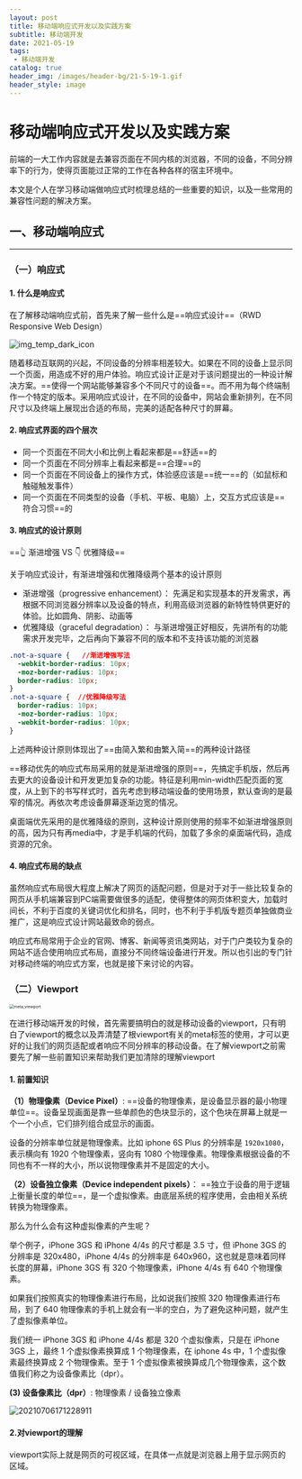 ```yaml
---
layout: post
title: 移动端响应式开发以及实践方案
subtitle: 移动端开发
date: 2021-05-19
tags:
 - 移动端开发
catalog: true
header_img: /images/header-bg/21-5-19-1.gif
header_style: image
---
```


# 移动端响应式开发以及实践方案

前端的一大工作内容就是去兼容页面在不同内核的浏览器，不同的设备，不同分辨率下的行为，使得页面能过正常的工作在各种各样的宿主环境中。

本文是个人在学习移动端做响应式时梳理总结的一些重要的知识，以及一些常用的兼容性问题的解决方案。

## 一、移动端响应式

---

### （一）响应式

#### 1. **什么是响应式**

在了解移动端响应式前，首先来了解一些什么是==响应式设计==（RWD Responsive Web Design）

![img_temp_dark_icon](https://i.loli.net/2021/09/02/kaoRUjxKp2n3ify.jpg)

随着移动互联网的兴起，不同设备的分辨率相差较大。如果在不同的设备上显示同一个页面，用造成不好的用户体验。响应式设计正是对于该问题提出的一种设计解决方案。==使得一个网站能够兼容多个不同尺寸的设备==。而不用为每个终端制作一个特定的版本。采用响应式设计，在不同的设备中，网站会重新排列，在不同尺寸以及终端上展现出合适的布局，完美的适配各种尺寸的屏幕。

#### 2. 响应式界面的四个层次

- 同一个页面在不同大小和比例上看起来都是==舒适==的
- 同一个页面在不同分辨率上看起来都是==合理==的
- 同一个页面在不同设备上的操作方式，体验感应该是==统一==的（如鼠标和触碰触发事件）
- 同一个页面在不同类型的设备（手机、平板、电脑）上，交互方式应该是==符合习惯==的

#### 3. 响应式的设计原则

==👆 渐进增强 VS 👇 优雅降级==

关于响应式设计，有渐进增强和优雅降级两个基本的设计原则

- 渐进增强（progressive enhancement）： 先满足和实现基本的开发需求，再根据不同浏览器分辨率以及设备的特点，利用高级浏览器的新特性特供更好的体验。比如圆角、阴影、动画等
- 优雅降级（graceful degradation）： 与渐进增强正好相反，先讲所有的功能需求开发完毕，之后再向下兼容不同的版本和不支持该功能的浏览器 

```css
.not-a-square {   //渐进增强写法
  -webkit-border-radius: 10px;
  -moz-border-radius: 10px;
  border-radius: 10px;
}
.not-a-square {  //优雅降级写法
  border-radius: 10px;
  -moz-border-radius: 10px;
  -webkit-border-radius: 10px;
}
```

上述两种设计原则体现出了==由简入繁和由繁入简==的两种设计路径

==移动优先的响应式布局采用的就是渐进增强的原则==，先搞定手机版，然后再去更大的设备设计和开发更加复杂的功能。特征是利用min-width匹配页面的宽度，从上到下的书写样式时，首先考虑到移动端设备的使用场景，默认查询的是最窄的情况。再依次考虑设备屏幕逐渐边宽的情况。

 桌面端优先采用的是优雅降级的原则，这种设计原则使用的频率不如渐进增强原则的高，因为只有再media中，才是手机端的代码，加载了多余的桌面端代码，造成资源的冗余。

#### 4. 响应式布局的缺点

虽然响应式布局很大程度上解决了网页的适配问题，但是对于对于一些比较复杂的网页从手机端兼容到PC端需要做很多的适配，使得整体的网页体积变大，加载时间长，不利于百度的关键词优化和排名，同时，也不利于手机版专题页单独做商业推广，这是响应式设计网站最致命的弱点。

响应式布局常用于企业的官网、博客、新闻等资讯类网站，对于门户类较为复杂的网站不适合使用响应式布局，直接分不同终端设备进行开发。所以也引出的专门针对移动终端的响应式方案，也就是接下来讨论的内容。



### （二）Viewport

<img src="https://i.loli.net/2021/09/02/5Yfab7D2ps6xgvX.png" alt="meta_viewport" style="zoom: 50%;" />

在进行移动端开发的时候，首先需要搞明白的就是移动设备的viewport，只有明白了viewport的概念以及弄清楚了根viewport有关的meta标签的使用，才可以更好的让我们的网页适配或者响应不同分辨率的移动设备。在了解viewport之前需要先了解一些前置知识来帮助我们更加清除的理解viewport 

#### 1. 前置知识

**（1）物理像素（Device Pixel）**:  ==设备的物理像素，是设备显示器的最小物理单位==。设备呈现画面是靠一些单颜色的色块显示的，这个色块在屏幕上就是一个一个小点，它们排列组合成显示的画面。

设备的分辨率单位就是物理像素。比如 iphone 6S Plus 的分辨率是 `1920x1080`，表示横向有 1920 个物理像素，竖向有 1080 个物理像素。物理像素根据设备的不同也有不一样的大小，所以说物理像素并不是固定的大小。

**（2）设备独立像素（Device independent pixels）**： ==独立于设备的用于逻辑上衡量长度的单位==，是一个虚拟像素。由底层系统的程序使用，会由相关系统转换为物理像素。

那么为什么会有这种虚拟像素的产生呢？

举个例子，iPhone 3GS 和 iPhone 4/4s 的尺寸都是 3.5 寸，但 iPhone 3GS 的分辨率是 320x480，iPhone 4/4s 的分辨率是 640x960，这也就是意味着同样长度的屏幕，iPhone 3GS 有 320 个物理像素，iPhone 4/4s 有 640 个物理像素。

如果我们按照真实的物理像素进行布局，比如说我们按照 320 物理像素进行布局，到了 640 物理像素的手机上就会有一半的空白，为了避免这种问题，就产生了虚拟像素单位。

我们统一 iPhone 3GS 和 iPhone 4/4s 都是 320 个虚拟像素，只是在 iPhone 3GS 上，最终 1 个虚拟像素换算成 1 个物理像素，在 iphone 4s 中，1 个虚拟像素最终换算成 2 个物理像素。至于 1 个虚拟像素被换算成几个物理像素，这个数值我们称之为设备像素比（dpr）。

**(3) 设备像素比（dpr）**: 物理像素 / 设备独立像素

![20210706171228911](https://i.loli.net/2021/09/02/nRaCFkyZLm24gbT.png)



#### 2.对viewport的理解

viewport实际上就是网页的可视区域，在具体一点就是浏览器上用于显示网页的区域。
